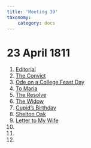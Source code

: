 ```yaml
---
title: 'Meeting 39'
taxonomy:
    category: docs
---
```


# 23 April 1811

1. [Editorial](editorial)
2. [The Convict](convict)
3. [Ode on a College Feast Day](ode)
4. [To Maria](maria)
5. [The Resolve](resolve)
6. [The Widow](widow)
7. [Cupid’s Birthday](cupid)
8. [Shelton Oak](oak)
9. [Letter to My Wife](letter)
10. []()
11. []()
12. []()